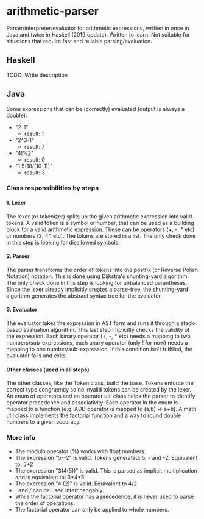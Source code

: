 # arithmetic-parser
Parser/interpreter/evaluator for arithmetic expressions, written in once in Java and twice in Haskell (2019 update).
Written to learn. Not suitable for situations that require fast and reliable parsing/evaluation.

## Haskell
TODO: Write description

## Java
Some expressions that can be (correctly) evaluated (output is always a double):
- "2-1"
  - result: 1
- "2^3-1"
  - result: 7
- "4!%2"
  - result: 0
- "1.5(18/(10-1))"
  - result: 3

### Class responsibilities by steps
#### 1. Lexer
The lexer (or tokenizer) splits up the given arithmetic expression into valid tokens. A valid token is a symbol or number, 
that can be used as a building block for a valid arithmetic expression. These can be operators (+, -, * etc) or numbers (2, 4.1 etc).
The tokens are stored in a list. The only check done in this step is looking for disallowed symbols.

#### 2. Parser
The parser transforms the order of tokens into the postfix (or Reverse Polish Notation) notation. This is done using
Dijkstra's shunting-yard algorithm. The only check done in this step is looking for unbalanced parantheses.
Since the lexer already implicitly creates a parse-tree, the shunting-yard algorithm generates the abstract syntax tree for the evaluator.

#### 3. Evaluator
The evaluator takes the expression in AST form and runs it through a stack-based evaluation algorithm. This last step implicitly checks
the validity of the expression. Each binary operator (+, -, * etc) needs a mapping to two numbers/sub-expressions, each unary operator (only ! for now) needs a mapping to one number/sub-expression. If this condition isn't fulfilled, the evaluator fails and exits.

#### Other classes (used in all steps)
The other classes, like the Token class, build the base. Tokens enforce the correct type congruency so no invalid tokens can be created by the lexer. An enum of operators and an operator util class helps the parser to identify operator precedence and associativity. Each operator in the enum is mapped to a function (e.g. ADD operator is mapped to (a,b) -> a+b). A math util class implements the factorial function and a way to round double numbers to a given accuracy.

### More info
- The modulo operator (%) works with float numbers.
- The expression "5--2" is valid. Tokens generated: 5, - and -2. Equivalent to: 5+2
- The expression "3(4(5))" is valid. This is parsed as implicit multiplication and is equivalent to: 3\*4\*5
- The expression "4:(2)" is valid. Equivalent to 4/2
- : and / can be used interchangably.
- While the factorial operator has a precedence, it is never used to parse the order of operations.
- The factorial operator can only be applied to whole numbers.
